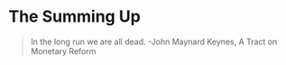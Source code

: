 # The Summing Up

> In the long run we are all dead. -John Maynard Keynes, A Tract on Monetary Reform
